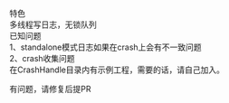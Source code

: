 特色  
多线程写日志，无锁队列  
已知问题    
1、standalone模式日志如果在crash上会有不一致问题  
2、crash收集问题  
   在CrashHandle目录内有示例工程，需要的话，请自己加入。  

有问题，请修复后提PR
